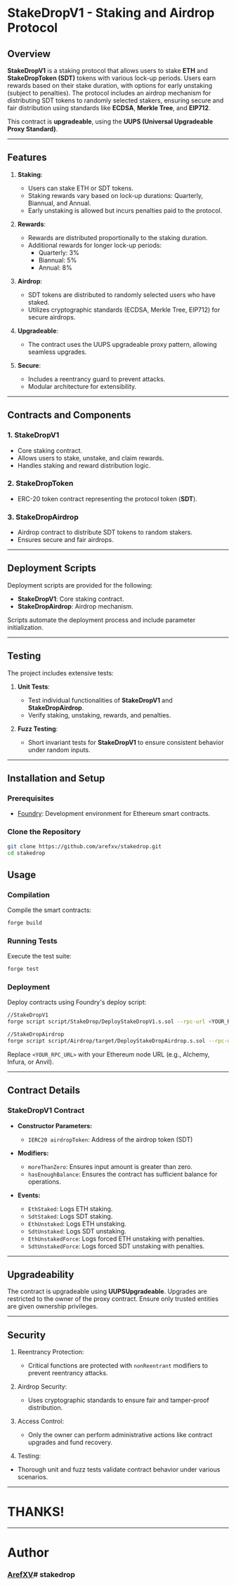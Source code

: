 # StakeDropV1 - Staking and Airdrop Protocol

## Overview

**StakeDropV1** is a staking protocol that allows users to stake **ETH** and **StakeDropToken (SDT)** tokens with various lock-up periods. Users earn rewards based on their stake duration, with options for early unstaking (subject to penalties). The protocol includes an airdrop mechanism for distributing SDT tokens to randomly selected stakers, ensuring secure and fair distribution using standards like **ECDSA**, **Merkle Tree**, and **EIP712**.

This contract is **upgradeable**, using the **UUPS (Universal Upgradeable Proxy Standard)**.

---

## Features

1. **Staking**:
   - Users can stake ETH or SDT tokens.
   - Staking rewards vary based on lock-up durations: Quarterly, Biannual, and Annual.
   - Early unstaking is allowed but incurs penalties paid to the protocol.

2. **Rewards**:
   - Rewards are distributed proportionally to the staking duration.
   - Additional rewards for longer lock-up periods:
     - Quarterly: 3%
     - Biannual: 5%
     - Annual: 8%

3. **Airdrop**:
   - SDT tokens are distributed to randomly selected users who have staked.
   - Utilizes cryptographic standards (ECDSA, Merkle Tree, EIP712) for secure airdrops.

4. **Upgradeable**:
   - The contract uses the UUPS upgradeable proxy pattern, allowing seamless upgrades.

5. **Secure**:
   - Includes a reentrancy guard to prevent attacks.
   - Modular architecture for extensibility.

---

## Contracts and Components

### 1. **StakeDropV1**
   - Core staking contract.
   - Allows users to stake, unstake, and claim rewards.
   - Handles staking and reward distribution logic.

### 2. **StakeDropToken**
   - ERC-20 token contract representing the protocol token (**SDT**).

### 3. **StakeDropAirdrop**
   - Airdrop contract to distribute SDT tokens to random stakers.
   - Ensures secure and fair airdrops.

---

## Deployment Scripts

Deployment scripts are provided for the following:
- **StakeDropV1**: Core staking contract.
- **StakeDropAirdrop**: Airdrop mechanism.

Scripts automate the deployment process and include parameter initialization.

---

## Testing

The project includes extensive tests:
1. **Unit Tests**:
   - Test individual functionalities of **StakeDropV1** and **StakeDropAirdrop**.
   - Verify staking, unstaking, rewards, and penalties.

2. **Fuzz Testing**:
   - Short invariant tests for **StakeDropV1** to ensure consistent behavior under random inputs.

---

## Installation and Setup

### Prerequisites
- [Foundry](https://github.com/foundry-rs/foundry): Development environment for Ethereum smart contracts.

### Clone the Repository
```bash
git clone https://github.com/arefxv/stakedrop.git
cd stakedrop
```

## Usage

### Compilation


Compile the smart contracts:

```bash
forge build
```

### Running Tests

Execute the test suite:

```bash
forge test
```

### Deployment

Deploy contracts using Foundry's deploy script:

```bash
//StakeDropV1
forge script script/StakeDrop/DeployStakeDropV1.s.sol --rpc-url <YOUR_RPC_URL> --private-key <YOUR_PRIV_KEY> --broadcast 

//StakeDropAirdrop
forge script script/Airdrop/target/DeployStakeDropAirdrop.s.sol --rpc-url <YOUR_RPC_URL> --private-key <YOUR_PRIV_KEY> --broadcast 
```
Replace `<YOUR_RPC_URL>` with your Ethereum node URL (e.g., Alchemy, Infura, or Anvil).

---

## Contract Details

### StakeDropV1 Contract

* **Constructor Parameters:**
  
    * `IERC20 airdropToken`: Address of the airdrop token (SDT)
  
* **Modifiers:**
  
    * `moreThanZero`: Ensures input amount is greater than zero.
    * `hasEnoughBalance`: Ensures the contract has sufficient balance for operations.
  
* **Events:**

    * `EthStaked`: Logs ETH staking.
    * `SdtStaked`: Logs SDT staking.
    * `EthUnstaked`: Logs ETH unstaking.
    * `SdtUnstaked`: Logs SDT unstaking.
    * `EthUnstakedForce`: Logs forced ETH unstaking with penalties.
    * `SdtUnstakedForce`: Logs forced SDT unstaking with penalties.

---

## Upgradeability

The contract is upgradeable using **UUPSUpgradeable**. Upgrades are restricted to the owner of the proxy contract. Ensure only trusted entities are given ownership privileges.

---

## Security

1. Reentrancy Protection:

    * Critical functions are protected with `nonReentrant` modifiers to prevent reentrancy attacks.

2. Airdrop Security:

    * Uses cryptographic standards to ensure fair and tamper-proof distribution.

3. Access Control:

    * Only the owner can perform administrative actions like contract upgrades and fund recovery.

4. Testing:

* Thorough unit and fuzz tests validate contract behavior under various scenarios.

---

# THANKS!

---

# Author

###  [ArefXV](https://linktr.ee/arefxv)# stakedrop
